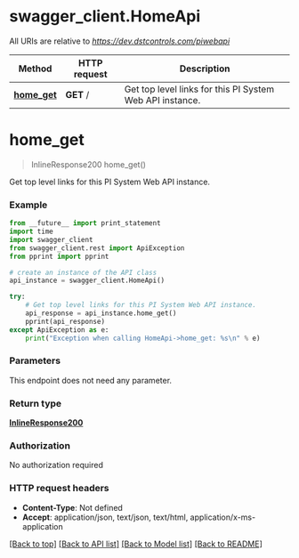 # swagger_client.HomeApi

All URIs are relative to *https://dev.dstcontrols.com/piwebapi*

Method | HTTP request | Description
------------- | ------------- | -------------
[**home_get**](HomeApi.md#home_get) | **GET** / | Get top level links for this PI System Web API instance.


# **home_get**
> InlineResponse200 home_get()

Get top level links for this PI System Web API instance.

### Example 
```python
from __future__ import print_statement
import time
import swagger_client
from swagger_client.rest import ApiException
from pprint import pprint

# create an instance of the API class
api_instance = swagger_client.HomeApi()

try: 
    # Get top level links for this PI System Web API instance.
    api_response = api_instance.home_get()
    pprint(api_response)
except ApiException as e:
    print("Exception when calling HomeApi->home_get: %s\n" % e)
```

### Parameters
This endpoint does not need any parameter.

### Return type

[**InlineResponse200**](InlineResponse200.md)

### Authorization

No authorization required

### HTTP request headers

 - **Content-Type**: Not defined
 - **Accept**: application/json, text/json, text/html, application/x-ms-application

[[Back to top]](#) [[Back to API list]](../README.md#documentation-for-api-endpoints) [[Back to Model list]](../README.md#documentation-for-models) [[Back to README]](../README.md)

